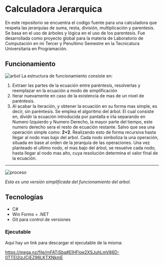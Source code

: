 # Calculadora Jerarquica 
En este repositorio se encuentra el codigo fuente para una calculadora que respeta las jerarquías de suma, resta, división, multiplicación y parentesís. Se basa en el uso de árboles y lógica en el uso de los parentesís. Fue desarrollada como proyecto global para la materia de Laboratorio de Computación en mi Tercer y Penultimo Semestre en la Tecnicatura Universitaria en Programación.

## Funcionamiento
![arbol](https://user-images.githubusercontent.com/100171822/204065066-5fbe7ab5-fa53-4d26-b0d8-0f82f67606f2.jpg)
La estructura de funcionamiento consiste en:
1. Extraer las partes de la ecuación entre paréntesis, resolverlas y reemplazar en la ecuación a modo de simplificación
2. Iterar nuevamente en caso de la existencia de mas de un nivel de paréntesis.
3. Al acabar la iteración, y obtener la ecuación en su forma mas simple, es decir, sin paréntesis. Se emplea el algoritmo del árbol. El cual consiste en, dividir la ecuación introducida por pantalla e irla separando en Numero Izquierdo y Numero Derecho, la mayor parte del tiempo, este numero derecho sera el resto de ecuación restante. Salvo que sea una operación simple como: **2+2**. Realizando esto de forma recursiva hasta llegar al nodo mas bajo del arbol. 
Cada nodo simboliza la una operación, situada en base al orden de la jerarquía de las operaciones. Una vez planteado el ultimo nodo, el mas bajo del árbol, se resuelve cada nodo, hasta llegar al nodo mas alto, cuya resolución determina el valor final de la ecuación.

- - - -
![proceso](https://user-images.githubusercontent.com/100171822/204339436-93c47c55-539d-4014-b27c-f3046a2e030e.jpg)

_Esta es una versión simplificada del funcionamiento del arbol._

## Tecnologías
- C#
- Win Forms + .NET
- Git para control de versiones

### Ejecutable
Aquí hay un link para descargar el ejecutable de la misma:

https://mega.nz/file/mFATiSba#EIHFloe2XSJuhLmV86D-0TTEl2izJCjEZ96LKTXNkmE
